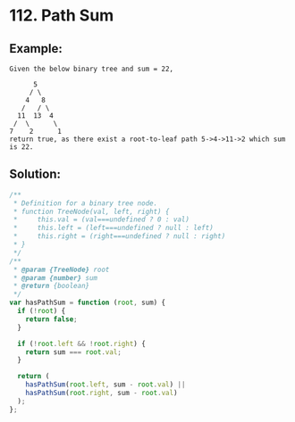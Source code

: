 # 112. Path Sum

## Example:

    Given the below binary tree and sum = 22,

          5
         / \
        4   8
       /   / \
      11  13  4
     /  \      \
    7    2      1
    return true, as there exist a root-to-leaf path 5->4->11->2 which sum is 22.

## Solution:

```javascript
/**
 * Definition for a binary tree node.
 * function TreeNode(val, left, right) {
 *     this.val = (val===undefined ? 0 : val)
 *     this.left = (left===undefined ? null : left)
 *     this.right = (right===undefined ? null : right)
 * }
 */
/**
 * @param {TreeNode} root
 * @param {number} sum
 * @return {boolean}
 */
var hasPathSum = function (root, sum) {
  if (!root) {
    return false;
  }

  if (!root.left && !root.right) {
    return sum === root.val;
  }

  return (
    hasPathSum(root.left, sum - root.val) ||
    hasPathSum(root.right, sum - root.val)
  );
};
```
